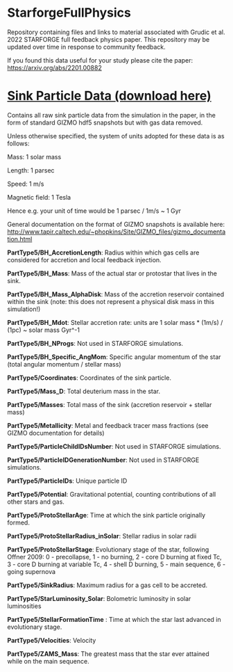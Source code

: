 # StarforgeFullPhysics
Repository containing files and links to material associated with Grudic et al. 2022 STARFORGE full feedback physics paper. This repository may be updated over time in response to community feedback.

If you found this data useful for your study please cite the paper: https://arxiv.org/abs/2201.00882

# [Sink Particle Data (download here)](http://www.starforge.space/data/stars_M2e4_fullphysics.tar.gz)

Contains all raw sink particle data from the simulation in the paper, in the form of standard GIZMO hdf5 snapshots but with gas data removed. 

Unless otherwise specified, the system of units adopted for these data is as follows:

Mass: 1 solar mass

Length: 1 parsec

Speed: 1 m/s

Magnetic field: 1 Tesla

Hence e.g. your unit of time would be 1 parsec / 1m/s ~ 1 Gyr

General documentation on the format of GIZMO snapshots is available here: http://www.tapir.caltech.edu/~phopkins/Site/GIZMO_files/gizmo_documentation.html

**PartType5/BH_AccretionLength**: Radius within which gas cells are considered for accretion and local feedback injection.

**PartType5/BH_Mass**: Mass of the actual star or protostar that lives in the sink.

**PartType5/BH_Mass_AlphaDisk**: Mass of the accretion reservoir contained within the sink (note: this does not represent a physical disk mass in this simulation!)

**PartType5/BH_Mdot**: Stellar accretion rate: units are 1 solar mass * (1m/s) / (1pc) ~ solar mass Gyr^-1

**PartType5/BH_NProgs**: Not used in STARFORGE simulations.

**PartType5/BH_Specific_AngMom**: Specific angular momentum of the star (total angular momentum / stellar mass)

**PartType5/Coordinates**: Coordinates of the sink particle.

**PartType5/Mass_D**: Total deuterium mass in the star.

**PartType5/Masses**: Total mass of the sink (accretion reservoir + stellar mass)

**PartType5/Metallicity**: Metal and feedback tracer mass fractions (see GIZMO documentation for details)

**PartType5/ParticleChildIDsNumber**: Not used in STARFORGE simulations.

**PartType5/ParticleIDGenerationNumber**: Not used in STARFORGE simulations.

**PartType5/ParticleIDs**: Unique particle ID

**PartType5/Potential**: Gravitational potential, counting contributions of all other stars and gas.

**PartType5/ProtoStellarAge**: Time at which the sink particle originally formed.

**PartType5/ProtoStellarRadius_inSolar**: Stellar radius in solar radii

**PartType5/ProtoStellarStage**: Evolutionary stage of the star, following Offner 2009: 0 - precollapse, 1 - no burning, 2 - core D burning at fixed Tc, 3 - core D burning at variable Tc, 4 - shell D burning, 5 - main sequence, 6 - going supernova

**PartType5/SinkRadius**: Maximum radius for a gas cell to be accreted.

**PartType5/StarLuminosity_Solar**: Bolometric luminosity in solar luminosities

**PartType5/StellarFormationTime** : Time at which the star last advanced in evolutionary stage.

**PartType5/Velocities**: Velocity

**PartType5/ZAMS_Mass**: The greatest mass that the star ever attained while on the main sequence.
